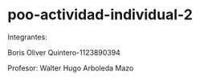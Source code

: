 # poo-actividad-individual-2
Integrantes:

Boris Oliver Quintero-1123890394

Profesor: Walter Hugo Arboleda Mazo
